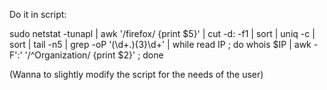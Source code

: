 Do it in script:

sudo netstat -tunapl | awk '/firefox/ {print $5}' | cut -d: -f1 | sort | uniq -c | sort | tail -n5 | grep -oP '(\d+.){3}\d+' | while read IP ; do whois $IP | awk -F':' '/^Organization/ {print $2}' ; done

(Wanna to slightly modify the script for the needs of the user)
